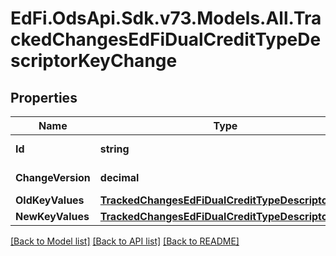 # EdFi.OdsApi.Sdk.v73.Models.All.TrackedChangesEdFiDualCreditTypeDescriptorKeyChange

## Properties

Name | Type | Description | Notes
------------ | ------------- | ------------- | -------------
**Id** | **string** | Resource identifier | [optional] 
**ChangeVersion** | **decimal** | Change version | [optional] 
**OldKeyValues** | [**TrackedChangesEdFiDualCreditTypeDescriptorKey**](TrackedChangesEdFiDualCreditTypeDescriptorKey.md) |  | [optional] 
**NewKeyValues** | [**TrackedChangesEdFiDualCreditTypeDescriptorKey**](TrackedChangesEdFiDualCreditTypeDescriptorKey.md) |  | [optional] 

[[Back to Model list]](../../README.md#documentation-for-models) [[Back to API list]](../../README.md#documentation-for-api-endpoints) [[Back to README]](../../README.md)

